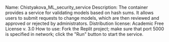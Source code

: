 Name: Chistyakova_ML_security_service
Description: The container provides a service for validating models based on hash sums. It allows users to submit requests to change models, which are then reviewed and approved or rejected by administrators.
Distribution license: Academic Free License v. 3.0
How to use: Fork the Replit project; make sure that port 5000 is specified in network; click the "Run" button to start the service.
